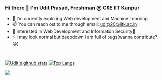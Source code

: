 ### Hi there 👋 I'm Udit Prasad, Freshman @ CSE IIT Kanpur




- 🌱 I’m currently exploring Web development and Machine Learning
- 📫 You can reach out to me through email: uditp20@iitk.ac.in
- 👀 Interested in Web Development and Information Security🐥
- ⚡ I may look normal but deepdown i am full of bugs(wanna contribute? 😁)
<br>

[![Udit's github stats](https://github-readme-stats.vercel.app/api?username=uditpd3000)](https://github.com/uditpd3000/github-readme-stats)
[![Top Langs](https://github-readme-stats.vercel.app/api/top-langs/?username=anuraghazra&layout=compact)](https://github.com/uditpd3000/github-readme-stats)
<br>


![](https://komarev.com/ghpvc/?username=uditpd3000)


<!--
**uditpd3000/uditpd3000** is a ✨ _special_ ✨ repository because its `README.md` (this file) appears on your GitHub profile.

Here are some ideas to get you started:
